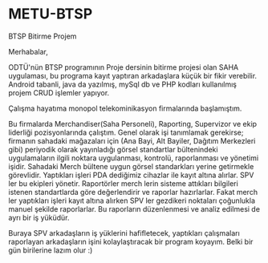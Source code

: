 # METU-BTSP
BTSP Bitirme Projem

Merhabalar,

ODTÜ'nün BTSP programının Proje dersinin bitirme projesi olan SAHA uygulaması, bu programa kayıt yaptıran arkadaşlara küçük bir fikir verebilir. Android tabanli, java da yazılmış, mySql db ve PHP kodları kullanılmış projem CRUD işlemler yapıyor.

Çalışma hayatıma monopol telekominikasyon firmalarında başlamıştım.

Bu firmalarda Merchandiser(Saha Personeli), Raporting, Supervizor ve ekip liderliği pozisyonlarında çalıştım. Genel olarak işi tanımlamak gerekirse; firmanın sahadaki mağazaları için (Ana Bayi, Alt Bayiler, Dağıtım Merkezleri gibi) periyodik olarak yayınladığı görsel standartlar bültenindeki uygulamaların ilgili noktara uygulanması, kontrolü, raporlanması ve yönetimi işidir. Sahadaki Merch bültene uygun görsel standarkları yerine getirmekle görevlidir. Yaptıkları işleri PDA dediğimiz cihazlar ile kayıt altına alırlar. SPV ler bu ekipleri yönetir. Raportörler merch lerin sisteme attıkları bilgileri istenen standartlarda göre değerlendirir ve raporlar hazırlarlar. Fakat merch ler yaptıkları işleri kayıt altına alırken SPV ler gezdikeri noktaları çoğunlukla manuel şekilde raporlarlar. Bu raporların düzenlenmesi ve analiz edilmesi de ayrı bir iş yüküdür. 

Buraya SPV arkadaşların iş yüklerini hafifletecek, yaptıkları çalışmaları raporlayan arkadaşların işini kolaylaştıracak bir program koyayım. Belki bir gün birilerine lazım olur :)
